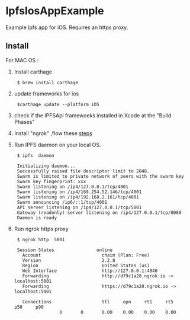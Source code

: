 # IpfsIosAppExample
Example Ipfs app for iOS. Requires an https proxy.


## Install

For MAC OS :

1. Install  carthage

    	$ brew install carthage 

2. update frameworks for ios 

		$carthage update --platform iOS

3. check if the IPFSApi framewoeks installed in Xcode at the "Build Phases"
  
4. Install "ngrok" ,flow these [steps](https://ngrok.com/download)
    
5. Run IPFS daemon on your local OS.
     
    	$ ipfs  daemon 

        Initializing daemon...
        Successfully raised file descriptor limit to 2048.
        Swarm is limited to private network of peers with the swarm key
        Swarm key fingerprint: xxx
        Swarm listening on /ip4/127.0.0.1/tcp/4001
        Swarm listening on /ip4/169.254.52.146/tcp/4001
        Swarm listening on /ip4/192.168.2.161/tcp/4001
        Swarm announcing /ip6/::1/tcp/4001
        API server listening on /ip4/127.0.0.1/tcp/5001
        Gateway (readonly) server listening on /ip4/127.0.0.1/tcp/8080
        Daemon is ready
      
6. Run ngrok https proxy 
  
		$ ngrok http  5001
    
	    Session Status                online                                                                           
	      Account                       chaim (Plan: Free)                                                               
	      Version                       2.2.8                                                                            
	      Region                        United States (us)                                                               
	      Web Interface                 http://127.0.0.1:4040                                                            
	      Forwarding                    http://d79c1a28.ngrok.io -> localhost:5001                                       
	      Forwarding                    https://d79c1a28.ngrok.io -> localhost:5001                                      

	      Connections                   ttl     opn     rt1     rt5     p50     p90                                      
					    0       0       0.00    0.00    0.00    0.00

